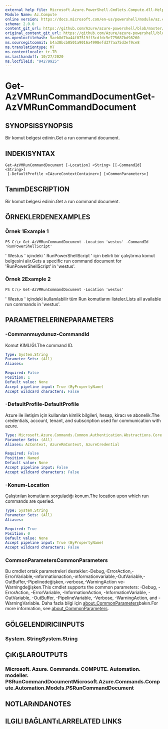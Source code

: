 ```yaml
---
external help file: Microsoft.Azure.PowerShell.Cmdlets.Compute.dll-Help.xml
Module Name: Az.Compute
online version: https://docs.microsoft.com/en-us/powershell/module/az.compute/get-azvmruncommanddocument
schema: 2.0.0
content_git_url: https://github.com/Azure/azure-powershell/blob/master/src/Compute/Compute/help/Get-AzVMRunCommandDocument.md
original_content_git_url: https://github.com/Azure/azure-powershell/blob/master/src/Compute/Compute/help/Get-AzVMRunCommandDocument.md
ms.openlocfilehash: 5aeb8d7ba44f07519ff3cdfdc5e775687bd98260
ms.sourcegitcommit: b4a38bcb0501a9016a4998efd377aa75d3ef9ce8
ms.translationtype: MT
ms.contentlocale: tr-TR
ms.lasthandoff: 10/27/2020
ms.locfileid: "94279925"
---
```

# <span data-ttu-id="0cf15-101">Get-AzVMRunCommandDocument</span><span class="sxs-lookup"><span data-stu-id="0cf15-101">Get-AzVMRunCommandDocument</span></span>

## <span data-ttu-id="0cf15-102">SYNOPSIS</span><span class="sxs-lookup"><span data-stu-id="0cf15-102">SYNOPSIS</span></span>
<span data-ttu-id="0cf15-103">Bir komut belgesi edinin.</span><span class="sxs-lookup"><span data-stu-id="0cf15-103">Get a run command document.</span></span>

## <span data-ttu-id="0cf15-104">INDEKI</span><span class="sxs-lookup"><span data-stu-id="0cf15-104">SYNTAX</span></span>

```
Get-AzVMRunCommandDocument [-Location] <String> [[-CommandId] <String>]
 [-DefaultProfile <IAzureContextContainer>] [<CommonParameters>]
```

## <span data-ttu-id="0cf15-105">Tanım</span><span class="sxs-lookup"><span data-stu-id="0cf15-105">DESCRIPTION</span></span>
<span data-ttu-id="0cf15-106">Bir komut belgesi edinin.</span><span class="sxs-lookup"><span data-stu-id="0cf15-106">Get a run command document.</span></span>

## <span data-ttu-id="0cf15-107">ÖRNEKLERDEN</span><span class="sxs-lookup"><span data-stu-id="0cf15-107">EXAMPLES</span></span>

### <span data-ttu-id="0cf15-108">Örnek 1</span><span class="sxs-lookup"><span data-stu-id="0cf15-108">Example 1</span></span>
```
PS C:\> Get-AzVMRunCommandDocument -Location 'westus' -CommandId 'RunPowerShellScript'
```

<span data-ttu-id="0cf15-109">' Westus ' içindeki ' RunPowerShellScript ' için belirli bir çalıştırma komut belgesini alır.</span><span class="sxs-lookup"><span data-stu-id="0cf15-109">Gets a specific run command document for 'RunPowerShellScript' in 'westus'.</span></span>

### <span data-ttu-id="0cf15-110">Örnek 2</span><span class="sxs-lookup"><span data-stu-id="0cf15-110">Example 2</span></span>
```
PS C:\> Get-AzVMRunCommandDocument -Location 'westus'
```

<span data-ttu-id="0cf15-111">' Westus ' içindeki kullanılabilir tüm Run komutlarını listeler.</span><span class="sxs-lookup"><span data-stu-id="0cf15-111">Lists all available run commands in 'westus'.</span></span>

## <span data-ttu-id="0cf15-112">PARAMETRELERINE</span><span class="sxs-lookup"><span data-stu-id="0cf15-112">PARAMETERS</span></span>

### <span data-ttu-id="0cf15-113">-Commanmuydunuz</span><span class="sxs-lookup"><span data-stu-id="0cf15-113">-CommandId</span></span>
<span data-ttu-id="0cf15-114">Komut KIMLIĞI.</span><span class="sxs-lookup"><span data-stu-id="0cf15-114">The command ID.</span></span>

```yaml
Type: System.String
Parameter Sets: (All)
Aliases:

Required: False
Position: 1
Default value: None
Accept pipeline input: True (ByPropertyName)
Accept wildcard characters: False
```

### <span data-ttu-id="0cf15-115">-DefaultProfile</span><span class="sxs-lookup"><span data-stu-id="0cf15-115">-DefaultProfile</span></span>
<span data-ttu-id="0cf15-116">Azure ile iletişim için kullanılan kimlik bilgileri, hesap, kiracı ve abonelik.</span><span class="sxs-lookup"><span data-stu-id="0cf15-116">The credentials, account, tenant, and subscription used for communication with azure.</span></span>

```yaml
Type: Microsoft.Azure.Commands.Common.Authentication.Abstractions.Core.IAzureContextContainer
Parameter Sets: (All)
Aliases: AzContext, AzureRmContext, AzureCredential

Required: False
Position: Named
Default value: None
Accept pipeline input: False
Accept wildcard characters: False
```

### <span data-ttu-id="0cf15-117">-Konum</span><span class="sxs-lookup"><span data-stu-id="0cf15-117">-Location</span></span>
<span data-ttu-id="0cf15-118">Çalıştırılan komutların sorguladığı konum.</span><span class="sxs-lookup"><span data-stu-id="0cf15-118">The location upon which run commands are queried.</span></span>

```yaml
Type: System.String
Parameter Sets: (All)
Aliases:

Required: True
Position: 0
Default value: None
Accept pipeline input: True (ByPropertyName)
Accept wildcard characters: False
```

### <span data-ttu-id="0cf15-119">CommonParameters</span><span class="sxs-lookup"><span data-stu-id="0cf15-119">CommonParameters</span></span>
<span data-ttu-id="0cf15-120">Bu cmdlet ortak parametreleri destekler:-Debug,-ErrorAction,-ErrorVariable,-ınformationaction,-ınformationvariable,-OutVariable,-OutBuffer,-Pipelinedeğişken,-verbose,-WarningAction ve-Warningdeğişken.</span><span class="sxs-lookup"><span data-stu-id="0cf15-120">This cmdlet supports the common parameters: -Debug, -ErrorAction, -ErrorVariable, -InformationAction, -InformationVariable, -OutVariable, -OutBuffer, -PipelineVariable, -Verbose, -WarningAction, and -WarningVariable.</span></span> <span data-ttu-id="0cf15-121">Daha fazla bilgi için [about_CommonParameters](http://go.microsoft.com/fwlink/?LinkID=113216)bakın.</span><span class="sxs-lookup"><span data-stu-id="0cf15-121">For more information, see [about_CommonParameters](http://go.microsoft.com/fwlink/?LinkID=113216).</span></span>

## <span data-ttu-id="0cf15-122">GÖLGELENDIRICI</span><span class="sxs-lookup"><span data-stu-id="0cf15-122">INPUTS</span></span>

### <span data-ttu-id="0cf15-123">System. String</span><span class="sxs-lookup"><span data-stu-id="0cf15-123">System.String</span></span>

## <span data-ttu-id="0cf15-124">ÇıKıŞLAR</span><span class="sxs-lookup"><span data-stu-id="0cf15-124">OUTPUTS</span></span>

### <span data-ttu-id="0cf15-125">Microsoft. Azure. Commands. COMPUTE. Automation. modeller. PSRunCommandDocument</span><span class="sxs-lookup"><span data-stu-id="0cf15-125">Microsoft.Azure.Commands.Compute.Automation.Models.PSRunCommandDocument</span></span>

## <span data-ttu-id="0cf15-126">NOTLARıNDA</span><span class="sxs-lookup"><span data-stu-id="0cf15-126">NOTES</span></span>

## <span data-ttu-id="0cf15-127">ILGILI BAĞLANTıLAR</span><span class="sxs-lookup"><span data-stu-id="0cf15-127">RELATED LINKS</span></span>
